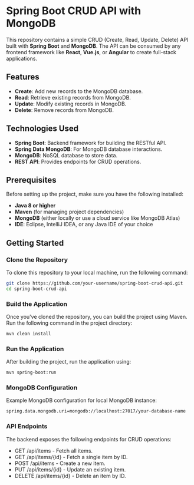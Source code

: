 # Spring Boot CRUD API with MongoDB

This repository contains a simple CRUD (Create, Read, Update, Delete) API built with **Spring Boot** and **MongoDB**. The API can be consumed by any frontend framework like **React**, **Vue.js**, or **Angular** to create full-stack applications.

## Features

- **Create**: Add new records to the MongoDB database.
- **Read**: Retrieve existing records from MongoDB.
- **Update**: Modify existing records in MongoDB.
- **Delete**: Remove records from MongoDB.

## Technologies Used

- **Spring Boot**: Backend framework for building the RESTful API.
- **Spring Data MongoDB**: For MongoDB database interactions.
- **MongoDB**: NoSQL database to store data.
- **REST API**: Provides endpoints for CRUD operations.

## Prerequisites

Before setting up the project, make sure you have the following installed:

- **Java 8 or higher**
- **Maven** (for managing project dependencies)
- **MongoDB** (either locally or use a cloud service like MongoDB Atlas)
- **IDE**: Eclipse, IntelliJ IDEA, or any Java IDE of your choice

## Getting Started

### Clone the Repository

To clone this repository to your local machine, run the following command:

```bash
git clone https://github.com/your-username/spring-boot-crud-api.git
cd spring-boot-crud-api
```

### Build the Application
Once you've cloned the repository, you can build the project using Maven. Run the following command in the project directory:
```bash
mvn clean install
```
### Run the Application
After building the project, run the application using:
```bash
mvn spring-boot:run
```
### MongoDB Configuration
Example MongoDB configuration for local MongoDB instance:
```bash
spring.data.mongodb.uri=mongodb://localhost:27017/your-database-name
```
###  API Endpoints
The backend exposes the following endpoints for CRUD operations:

- GET /api/items - Fetch all items.
- GET /api/items/{id} - Fetch a single item by ID.
- POST /api/items - Create a new item.
- PUT /api/items/{id} - Update an existing item.
- DELETE /api/items/{id} - Delete an item by ID.
